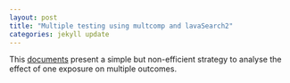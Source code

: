 ```yaml
--- 
layout: post 
title: "Multiple testing using multcomp and lavaSearch2" 
categories: jekyll update
---
```


This
[documents](https://bozenne.github.io/doc/multipleTesting/lavaSearch2-WP1.pdf)
present a simple but non-efficient strategy to analyse the effect of one exposure on multiple outcomes.
